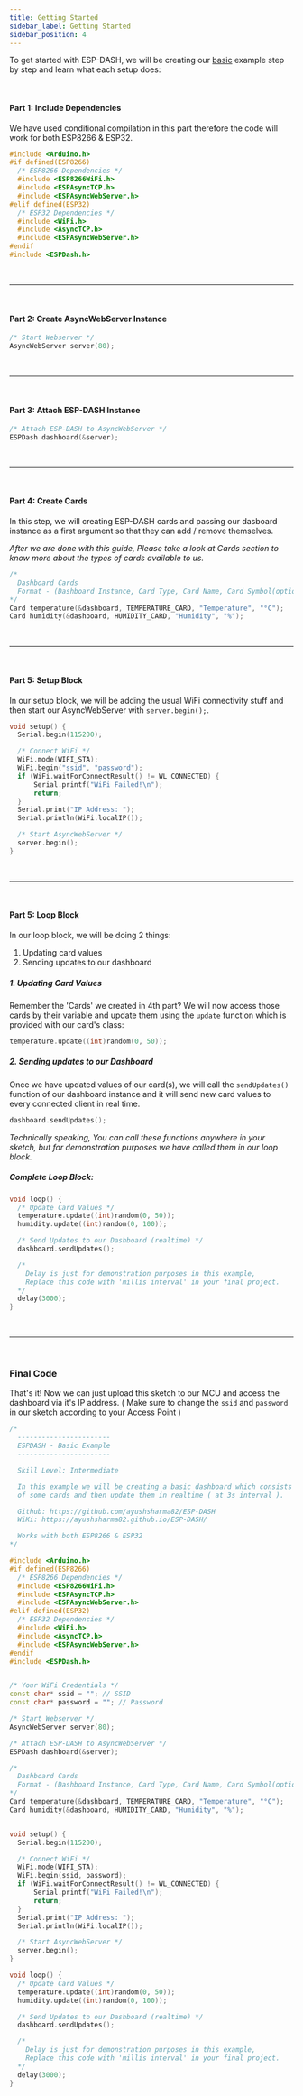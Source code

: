 ```yaml
---
title: Getting Started
sidebar_label: Getting Started
sidebar_position: 4
---
```


To get started with ESP-DASH, we will be creating our [basic](https://github.com/ayushsharma82/ESP-DASH/tree/master/examples/Basic) example step by step and learn what each setup does:

<br/>

#### Part 1: Include Dependencies
We have used conditional compilation in this part therefore the code will work for both ESP8266 & ESP32.
```cpp
#include <Arduino.h>
#if defined(ESP8266)
  /* ESP8266 Dependencies */
  #include <ESP8266WiFi.h>
  #include <ESPAsyncTCP.h>
  #include <ESPAsyncWebServer.h>
#elif defined(ESP32)
  /* ESP32 Dependencies */
  #include <WiFi.h>
  #include <AsyncTCP.h>
  #include <ESPAsyncWebServer.h>
#endif
#include <ESPDash.h>
```

<br/>
<hr/>
<br/>


#### Part 2: Create AsyncWebServer Instance
```cpp
/* Start Webserver */
AsyncWebServer server(80);
```

<br/>
<hr/>
<br/>

#### Part 3: Attach ESP-DASH Instance
```cpp
/* Attach ESP-DASH to AsyncWebServer */
ESPDash dashboard(&server); 
```

<br/>
<hr/>
<br/>

#### Part 4: Create Cards
In this step, we will creating ESP-DASH cards and passing our dasboard instance as a first argument so that they can add / remove themselves.

*After we are done with this guide, Please take a look at Cards section to know more about the types of cards available to us.*
```cpp
/* 
  Dashboard Cards 
  Format - (Dashboard Instance, Card Type, Card Name, Card Symbol(optional) )
*/
Card temperature(&dashboard, TEMPERATURE_CARD, "Temperature", "°C");
Card humidity(&dashboard, HUMIDITY_CARD, "Humidity", "%");
```

<br/>
<hr/>
<br/>

#### Part 5: Setup Block
In our setup block, we will be adding the usual WiFi connectivity stuff and then start our AsyncWebServer with `server.begin();`.
```cpp
void setup() {
  Serial.begin(115200);

  /* Connect WiFi */
  WiFi.mode(WIFI_STA);
  WiFi.begin("ssid", "password");
  if (WiFi.waitForConnectResult() != WL_CONNECTED) {
      Serial.printf("WiFi Failed!\n");
      return;
  }
  Serial.print("IP Address: ");
  Serial.println(WiFi.localIP());

  /* Start AsyncWebServer */
  server.begin();
}
```

<br/>
<hr/>
<br/>


#### Part 5: Loop Block
In our loop block, we will be doing 2 things:
1. Updating card values
2. Sending updates to our dashboard

##### 1. Updating Card Values
Remember the 'Cards' we created in 4th part? We will now access those cards by their variable and update them using the `update` function which is provided with our card's class:
```cpp
temperature.update((int)random(0, 50));
```

##### 2. Sending updates to our Dashboard
Once we have updated values of our card(s), we will call the `sendUpdates()` function of our dashboard instance and it will send new card values to every connected client in real time.
```cpp
dashboard.sendUpdates();
```

*Technically speaking, You can call these functions anywhere in your sketch, but for demonstration purposes we have called them in our loop block.*

##### Complete Loop Block:

```cpp
void loop() {
  /* Update Card Values */
  temperature.update((int)random(0, 50));
  humidity.update((int)random(0, 100));

  /* Send Updates to our Dashboard (realtime) */
  dashboard.sendUpdates();

  /* 
    Delay is just for demonstration purposes in this example,
    Replace this code with 'millis interval' in your final project.
  */
  delay(3000);
}
```

<br/>
<hr/>
<br/>

### Final Code
That's it! Now we can just upload this sketch to our MCU and access the dashboard via it's IP address. ( Make sure to change the `ssid` and `password` in our sketch according to your Access Point )

```cpp
/*
  -----------------------
  ESPDASH - Basic Example
  -----------------------

  Skill Level: Intermediate

  In this example we will be creating a basic dashboard which consists 
  of some cards and then update them in realtime ( at 3s interval ).

  Github: https://github.com/ayushsharma82/ESP-DASH
  WiKi: https://ayushsharma82.github.io/ESP-DASH/

  Works with both ESP8266 & ESP32
*/

#include <Arduino.h>
#if defined(ESP8266)
  /* ESP8266 Dependencies */
  #include <ESP8266WiFi.h>
  #include <ESPAsyncTCP.h>
  #include <ESPAsyncWebServer.h>
#elif defined(ESP32)
  /* ESP32 Dependencies */
  #include <WiFi.h>
  #include <AsyncTCP.h>
  #include <ESPAsyncWebServer.h>
#endif
#include <ESPDash.h>


/* Your WiFi Credentials */
const char* ssid = ""; // SSID
const char* password = ""; // Password

/* Start Webserver */
AsyncWebServer server(80);

/* Attach ESP-DASH to AsyncWebServer */
ESPDash dashboard(&server); 

/* 
  Dashboard Cards 
  Format - (Dashboard Instance, Card Type, Card Name, Card Symbol(optional) )
*/
Card temperature(&dashboard, TEMPERATURE_CARD, "Temperature", "°C");
Card humidity(&dashboard, HUMIDITY_CARD, "Humidity", "%");


void setup() {
  Serial.begin(115200);

  /* Connect WiFi */
  WiFi.mode(WIFI_STA);
  WiFi.begin(ssid, password);
  if (WiFi.waitForConnectResult() != WL_CONNECTED) {
      Serial.printf("WiFi Failed!\n");
      return;
  }
  Serial.print("IP Address: ");
  Serial.println(WiFi.localIP());

  /* Start AsyncWebServer */
  server.begin();
}

void loop() {
  /* Update Card Values */
  temperature.update((int)random(0, 50));
  humidity.update((int)random(0, 100));

  /* Send Updates to our Dashboard (realtime) */
  dashboard.sendUpdates();

  /* 
    Delay is just for demonstration purposes in this example,
    Replace this code with 'millis interval' in your final project.
  */
  delay(3000);
}
```